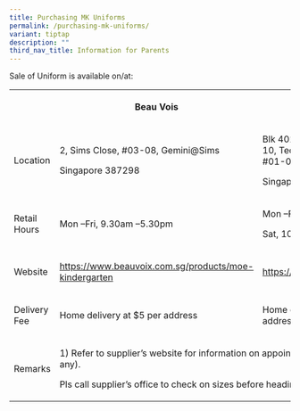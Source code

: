 ```yaml
---
title: Purchasing MK Uniforms
permalink: /purchasing-mk-uniforms/
variant: tiptap
description: ""
third_nav_title: Information for Parents
---
```

<p>Sale of Uniform is available on/at:</p>
<table style="minWidth: 75px">
<colgroup>
<col>
<col>
<col>
</colgroup>
<tbody>
<tr>
<th rowspan="1" colspan="1">
<p></p>
</th>
<th rowspan="1" colspan="1">
<p>Beau Vois</p>
</th>
<th rowspan="1" colspan="1">
<p>Jeep Sing</p>
</th>
</tr>
<tr>
<td rowspan="1" colspan="1">
<p>Location</p>
</td>
<td rowspan="1" colspan="1">
<p>2, Sims Close, #03-08, Gemini@Sims</p>
<p>Singapore 387298</p>
</td>
<td rowspan="1" colspan="1">
<p>Blk 4012, Ang Mo Kio Ave 10, Techplace1, #01-09/ #01-06B*</p>
<p>Singapore 569628</p>
</td>
</tr>
<tr>
<td rowspan="1" colspan="1">
<p>Retail Hours</p>
</td>
<td rowspan="1" colspan="1">
<p>Mon –Fri, 9.30am –5.30pm</p>
</td>
<td rowspan="1" colspan="1">
<p>Mon –Fri, 10am –6pm and</p>
<p>Sat, 10am –2pm</p>
</td>
</tr>
<tr>
<td rowspan="1" colspan="1">
<p>Website</p>
</td>
<td rowspan="1" colspan="1">
<p><a href="https://www.beauvoix.com.sg/products/moe-kindergarten" rel="noopener noreferrer nofollow" target="_blank">https://www.beauvoix.com.sg/products/moe-kindergarten</a>
</p>
</td>
<td rowspan="1" colspan="1">
<p><a href="https://jeepsinguniform.com/" rel="noopener noreferrer nofollow" target="_blank">https://jeepsinguniform.com/</a>
</p>
</td>
</tr>
<tr>
<td rowspan="1" colspan="1">
<p>Delivery Fee</p>
</td>
<td rowspan="1" colspan="1">
<p>Home delivery at $5 per address</p>
</td>
<td rowspan="1" colspan="1">
<p>Home delivery at $6 per address</p>
</td>
</tr>
<tr>
<td rowspan="1" colspan="1">
<p>Remarks</p>
</td>
<td rowspan="1" colspan="2">
<p>1) Refer to supplier’s website for information on appointment booking
(if any).</p>
<p>Pls call supplier’s office to check on sizes before heading to their store.</p>
</td>
</tr>
</tbody>
</table>
<p></p>